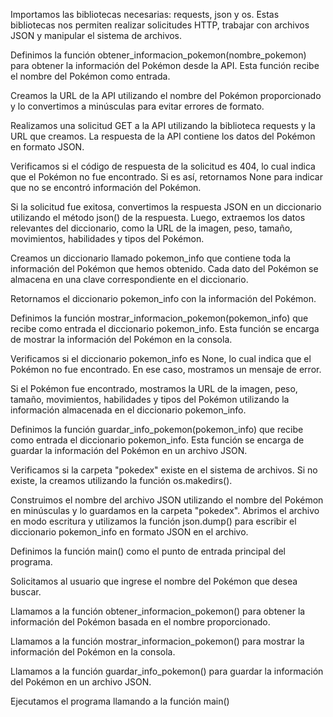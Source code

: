 Importamos las bibliotecas necesarias: requests, json y os. Estas bibliotecas nos permiten realizar solicitudes HTTP, trabajar con archivos JSON y manipular el sistema de archivos.

Definimos la función obtener_informacion_pokemon(nombre_pokemon) para obtener la información del Pokémon desde la API. Esta función recibe el nombre del Pokémon como entrada.

Creamos la URL de la API utilizando el nombre del Pokémon proporcionado y lo convertimos a minúsculas para evitar errores de formato.

Realizamos una solicitud GET a la API utilizando la biblioteca requests y la URL que creamos. La respuesta de la API contiene los datos del Pokémon en formato JSON.

Verificamos si el código de respuesta de la solicitud es 404, lo cual indica que el Pokémon no fue encontrado. Si es así, retornamos None para indicar que no se encontró información del Pokémon.

Si la solicitud fue exitosa, convertimos la respuesta JSON en un diccionario utilizando el método json() de la respuesta. Luego, extraemos los datos relevantes del diccionario, como la URL de la imagen, peso, tamaño, movimientos, habilidades y tipos del Pokémon.

Creamos un diccionario llamado pokemon_info que contiene toda la información del Pokémon que hemos obtenido. Cada dato del Pokémon se almacena en una clave correspondiente en el diccionario.

Retornamos el diccionario pokemon_info con la información del Pokémon.

Definimos la función mostrar_informacion_pokemon(pokemon_info) que recibe como entrada el diccionario pokemon_info. Esta función se encarga de mostrar la información del Pokémon en la consola.

Verificamos si el diccionario pokemon_info es None, lo cual indica que el Pokémon no fue encontrado. En ese caso, mostramos un mensaje de error.

Si el Pokémon fue encontrado, mostramos la URL de la imagen, peso, tamaño, movimientos, habilidades y tipos del Pokémon utilizando la información almacenada en el diccionario pokemon_info.

Definimos la función guardar_info_pokemon(pokemon_info) que recibe como entrada el diccionario pokemon_info. Esta función se encarga de guardar la información del Pokémon en un archivo JSON.

Verificamos si la carpeta "pokedex" existe en el sistema de archivos. Si no existe, la creamos utilizando la función os.makedirs().

Construimos el nombre del archivo JSON utilizando el nombre del Pokémon en minúsculas y lo guardamos en la carpeta "pokedex". Abrimos el archivo en modo escritura y utilizamos la función json.dump() para escribir el diccionario pokemon_info en formato JSON en el archivo.

Definimos la función main() como el punto de entrada principal del programa.

Solicitamos al usuario que ingrese el nombre del Pokémon que desea buscar.

Llamamos a la función obtener_informacion_pokemon() para obtener la información del Pokémon basada en el nombre proporcionado.

Llamamos a la función mostrar_informacion_pokemon() para mostrar la información del Pokémon en la consola.

Llamamos a la función guardar_info_pokemon() para guardar la información del Pokémon en un archivo JSON.

Ejecutamos el programa llamando a la función main()
